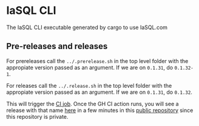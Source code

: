 # IaSQL CLI

The IaSQL CLI executable generated by cargo to use IaSQL.com

## Pre-releases and releases

For prereleases call the `../.prerelease.sh` in the top level folder with the appropiate version passed as an argument. If we are on `0.1.31`, do `0.1.32-1`.

For releases call the `../.release.sh` in the top level folder with the appropiate version passed as an argument. If we are on `0.1.31`, do `0.1.32`.

This will trigger the [CI job](https://github.com/alantech/iasql/blob/main/.github/workflows/release.yml). Once the GH CI action runs, you will see a release with that name [here](https://github.com/alantech/iasql/releases) in a few minutes in this [public repository](https://github.com/alantech/iasql-releases) since this repository is private.
